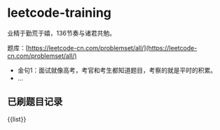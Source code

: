 # leetcode-training

业精于勤荒于嬉，136节奏与诸君共勉。

题库：[https://leetcode-cn.com/problemset/all/](https://leetcode-cn.com/problemset/all/)

- 金句1：面试就像高考，考官和考生都知道题目，考察的就是平时的积累。
- ...

## 已刷题目记录
{{list}}